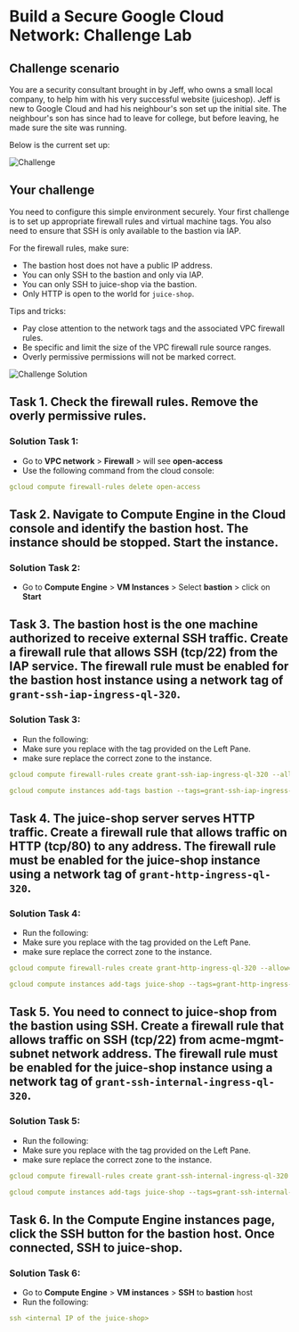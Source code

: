 # Build a Secure Google Cloud Network: Challenge Lab

## Challenge scenario

You are a security consultant brought in by Jeff, who owns a small local company, to help him with his very successful website (juiceshop). Jeff is new to Google Cloud and had his neighbour's son set up the initial site. The neighbour's son has since had to leave for college, but before leaving, he made sure the site was running.

Below is the current set up:

![Challenge](/images/challenge-scenario-3.jpg)

## Your challenge

You need to configure this simple environment securely. Your first challenge is to set up appropriate firewall rules and virtual machine tags. You also need to ensure that SSH is only available to the bastion via IAP.

For the firewall rules, make sure:

- The bastion host does not have a public IP address.
- You can only SSH to the bastion and only via IAP.
- You can only SSH to juice-shop via the bastion.
- Only HTTP is open to the world for `juice-shop`.

Tips and tricks:

- Pay close attention to the network tags and the associated VPC firewall rules.
- Be specific and limit the size of the VPC firewall rule source ranges.
- Overly permissive permissions will not be marked correct.

![Challenge Solution](/images/challenge-scenario-3-solution.png)

## Task 1. Check the firewall rules. Remove the overly permissive rules.

### Solution Task 1:

* Go to **VPC network** > **Firewall** > will see **open-access**
* Use the following command from the cloud console:

```yaml
gcloud compute firewall-rules delete open-access
```

## Task 2. Navigate to Compute Engine in the Cloud console and identify the bastion host. The instance should be stopped. Start the instance.

### Solution Task 2:

* Go to **Compute Engine**  > **VM Instances** > Select **bastion** > click on **Start**

## Task 3. The bastion host is the one machine authorized to receive external SSH traffic. Create a firewall rule that allows SSH (tcp/22) from the IAP service. The firewall rule must be enabled for the bastion host instance using a network tag of **`grant-ssh-iap-ingress-ql-320`**.

### Solution Task 3:

* Run the following:
* Make sure you replace <SSH IAP network tag> with the tag provided on the Left Pane.
* make sure replace the correct zone to the instance.

```yaml
gcloud compute firewall-rules create grant-ssh-iap-ingress-ql-320 --allow=tcp:22 --source-ranges 35.235.240.0/20 --target-tags grant-ssh-iap-ingress-ql-320 --network acme-vpc

gcloud compute instances add-tags bastion --tags=grant-ssh-iap-ingress-ql-320 --zone=us-east4-a
```

## Task 4. The juice-shop server serves HTTP traffic. Create a firewall rule that allows traffic on HTTP (tcp/80) to any address. The firewall rule must be enabled for the juice-shop instance using a network tag of **`grant-http-ingress-ql-320`**.

### Solution Task 4:

* Run the following:
* Make sure you replace <HTTP network tag> with the tag provided on the Left Pane.
* make sure replace the correct zone to the instance.

```yaml
gcloud compute firewall-rules create grant-http-ingress-ql-320 --allow=tcp:80 --source-ranges 0.0.0.0/0 --target-tags grant-http-ingress-ql-320 --network acme-vpc

gcloud compute instances add-tags juice-shop --tags=grant-http-ingress-ql-320 --zone=us-east4-a
```

## Task 5. You need to connect to juice-shop from the bastion using SSH. Create a firewall rule that allows traffic on SSH (tcp/22) from acme-mgmt-subnet network address. The firewall rule must be enabled for the juice-shop instance using a network tag of **`grant-ssh-internal-ingress-ql-320`**.

### Solution Task 5:

* Run the following:
* Make sure you replace <SSH internal network tag> with the tag provided on the Left Pane.
* make sure replace the correct zone to the instance.

```yaml
gcloud compute firewall-rules create grant-ssh-internal-ingress-ql-320 --allow=tcp:22 --source-ranges 192.168.10.0/24 --target-tags grant-ssh-internal-ingress-ql-320 --network acme-vpc

gcloud compute instances add-tags juice-shop --tags=grant-ssh-internal-ingress-ql-320 --zone=us-east4-a
```

## Task 6. In the Compute Engine instances page, click the SSH button for the bastion host. Once connected, SSH to juice-shop.

### Solution Task 6:

* Go to **Compute Engine** > **VM instances** > **SSH** to **bastion** host
* Run the following:

```yaml
ssh <internal IP of the juice-shop>
```
